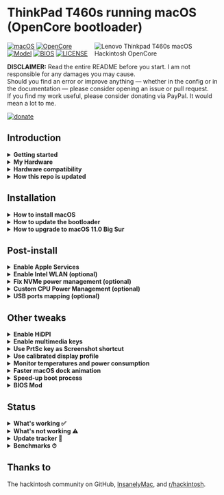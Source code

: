 # ThinkPad T460s running macOS (OpenCore bootloader)

<img align="right" src="https://imgur.com/sI2Uzel.jpg" alt="Lenovo Thinkpad T460s macOS Hackintosh OpenCore" width="300">

[![macOS](https://img.shields.io/badge/macOS-Catalina%20%26%20Big%20Sur-blue)](https://developer.apple.com/documentation/macos-release-notes)
[![OpenCore](https://img.shields.io/badge/OpenCore-0.6.2-green)](https://github.com/acidanthera/OpenCorePkg)
[![Model](https://img.shields.io/badge/Model-20F9003AUS-lightgrey)](https://psref.lenovo.com/Product/ThinkPad_T460s)
[![BIOS](https://img.shields.io/badge/BIOS-1.49-lightgrey)](https://pcsupport.lenovo.com/us/en/products/laptops-and-netbooks/thinkpad-t-series-laptops/thinkpad-t460s/downloads/driver-list/component?name=BIOS%2FUEFI)
[![LICENSE](https://img.shields.io/badge/license-MIT-purple)](/LICENSE)

**DISCLAIMER:**
Read the entire README before you start.
I am not responsible for any damages you may cause.  
Should you find an error or improve anything — whether in the config or in the documentation — please consider opening an issue or pull request.  
If you find my work useful, please consider donating via PayPal.
It would mean a lot to me.

[![donate](https://img.shields.io/badge/-buy%20me%20a%20coffee-orange)](https://www.paypal.com/cgi-bin/webscr?cmd=_s-xclick&hosted_button_id=Y5BE5HYACDERG&source=url)

## Introduction

<details>  
<summary><strong>Getting started</strong></summary>
</br>

**Meet the bootloader:**

- [Why OpenCore](https://dortania.github.io/OpenCore-Install-Guide/why-oc.html)
- Dortania's [website](https://dortania.github.io)

**Recommended tools:**

- Plist editor [ProperTree](https://github.com/corpnewt/ProperTree)
- Handy-dandy ESP partition mounting script [MountEFI](https://github.com/corpnewt/MountEFI)

</details>

<details>  
<summary><strong>My Hardware</strong></summary>
</br>

| Model              | Thinkpad T460s 20F9003AUS                                                                                 |
|:-------------------|:----------------------------------------------------------------------------------------------------------|
| Processor          | Core i7-6600U (2C, 2.6 / 3.4GHz, 4MB) vPro                                                                |
| Graphics           | Integrated Intel HD Graphics 520                                                                          |
| Memory             | 4GB Soldered + 4GB DIMM 2133MHz DDR4, dual-channel                                                        |
| Display            | 14" WQHD (2560x1440) IPS, non-touch                                                                       |
| Storage            | SanDisk SD8TN8U256G1001 256GB SSD M.2 Opal2                                                               |
| Ethernet           | Intel Ethernet Connection I219-LM (Jacksonville)                                                          |
| WLAN + Bluetooth   | 11ac+BT, [Broadcom BCM94360CS2](/Guides/Replace-WLAN.md), 2x2 card                                        |
| Camera             | HD720p resolution, low light sensitive, fixed focus                                                       |
| Audio support      | HD Audio, Realtek ALC3245 codec, stereo speakers 1Wx2, dual array microphone, combo audio/microphone jack |
| Keyboard           | 6-row, spill-resistant, multimedia Fn keys, LED backlight                                                 |
| Battery            | Front Li-Polymer 3-cell (23Wh) and rear Li-Ion 3-cell (26Wh), both Integrated                             |

</details>

<details>  
<summary><strong>Hardware compatibility</strong></summary>
</br>

This EFI will suit any T460s regardless of CPU model<sup>[1](#CPU)</sup>, amount of RAM, display resolution<sup>[2](#Res)</sup> and internal storage<sup>[3](#NVMe)</sup>.

<a name="CPU">1</a>. Optional custom CPU Power Management guide  
<a name="Res">2</a>. 1440p display models should change `NVRAM -> Add -> 7C436110-AB2A-4BBB-A880-FE41995C9F82 -> UIScale`:`2` to get proper scaling while booting  
<a name="NVMe">3</a>. Enable [NVMeFix](https://github.com/acidanthera/NVMeFix) for NVMe drives

</details>

<details>  
<summary><strong>How this repo is updated</strong></summary>
</br>

After many hours of testing back in April and May 2020, I now consider this configuration stable.  
This is the process I go through each time OpenCore gets an update (usually every first monday of the month):

1. Read release article on Dortania's website
1. Download all updated resources
1. Read new Documentation if relevant changes took place
1. Get a fresh Sample.plist to avoid missing new stuff
1. Copy and Paste SSDT, Patches and Kexts
1. Set T460s' config options
1. Booloader test on USB stick
1. Clean my SMBIOS and upload on GitHub
1. Add changelog and update status in README

Basically I do the boring part so one can easily download the EFI folder and play with it in minutes.

</details>

## Installation
<details>  
<summary><strong>How to install macOS</strong></summary>
</br>

1. [Create an installation media](https://dortania.github.io/OpenCore-Install-Guide/installer-guide/#making-the-installer)
1. Download the [latest EFI folder](https://github.com/simprecicchiani/ThinkPad-T460s-macOS-OpenCore/releases) and copy it into the ESP partiton
1. Change your BIOS settings according to the table below
1. Boot from the USB installer and [start the installation process](https://dortania.github.io/OpenCore-Install-Guide/installation/installation-process.html#booting-the-opencore-usb)

| Menu     |                   |                                 | Setting     |
|----------|-------------------|---------------------------------|-------------|
| Config   | USB               | UEFI BIOS Support               | `Enable `   |
|          | Power             | Intel SpeedStep Technology      | `Enable `   |
|          |                   | CPU Power Management            | `Enable `   |
|          | CPU               | Hyper-Threading Technology      | `Enable `   |
| Security | Security Chip     |                                 | `Disable `  |
|          | Memory Protection | Execution Prevention            | `Enable `   |
|          | Virtualization    | Intel Virtualization Technology | `Enable `   |
|          |                   | Intel VT-d Feature              | `Enable `   |
|          | Anti-Theft        | Computrace                      | `Disable `  |
|          | Secure Boot       |                                 | `Disable `  |
|          | Intel SGX         |                                 | `Disable `  |
|          | Device Guard      |                                 | `Disable `  |
| Startup  | UEFI/Legacy Boot  |                                 | `UEFI Only` |
|          | CSM Support       |                                 | `No`        |
|          | Boot Mode         |                                 | `Quick`     |

</details>

<details>  
<summary><strong>How to update the bootloader</strong></summary>
</br>

1. Download the [latest release](https://github.com/simprecicchiani/ThinkPad-T460s-macOS-OpenCore/releases)
1. Copy and Paste your `PlatfromInfo`
1. Enable optional kexts if needed (NVMEFix, AirportItlwm, etc.)
1. Test the new bootloader with an USB stick
1. Customize boot preferences (skip picker, disable verbose, etc.)
1. Mount your ESP partition
1. Backup your old EFI folder and replace it with the new one

</details>

<details>  
<summary><strong>How to upgrade to macOS 11.0 Big Sur</strong></summary>
</br>

**WARNING**: Big Sur is in beta. While potentially compatible, the configuration is not developed for it.  

Inside `/EFI/OC/Config.plist` set `SecureBootModel=Disabled` as of #35 .

</details>

## Post-install

<details>  
<summary><strong>Enable Apple Services</strong></summary>
</br>

1. Run the following script in Terminal
```bash
git clone https://github.com/corpnewt/GenSMBIOS && cd GenSMBIOS && chmod +x GenSMBIOS.command && ./GenSMBIOS.command
```
2. Type `3` to Generate SMBIOS, then press ENTER
3. Type `MacbookPro13,1 5`, then press ENTER. Leave this Terminal window open.
4. Open `/EFI/OC/Config.plist` with any editor and navigate to `PlatformInfo -> Generic`
5. Add the script's last result to `MLB, SystemSerialNumber and SystemUUID`
```diff
<key>PlatformInfo</key>
<dict>
   <key>Generic</key>
   <array>
      </dict>
         <key>AdviseWindows</key>
         <false/>
         <key>SystemMemoryStatus</key>
         <string>Auto</string>
         <key>MLB</key>
+        <string>M0000000000000001</string>
         <key>ProcessorType</key>
         <integer>0</integer>
         <key>ROM</key>
         <data>ESIzRFVm</data>
         <key>SpoofVendor</key>
         <true/>
         <key>SystemProductName</key>
         <string>MacBookPro13,1</string>
         <key>SystemSerialNumber</key>
+        <string>W00000000001</string>
         <key>SystemUUID</key>
+        <string>00000000-0000-0000-0000-000000000000</string>
      </dict>
   </array>
</dict>
```
6. Save and reboot the system

</details>

<details>  
<summary><strong>Enable Intel WLAN (optional)</strong></summary>
</br>

1. Open `/EFI/OC/Config.plist` with any editor 
2. Go under `Kernel -> Add` and enable `AirportItlwm.kext`, `IntelBluetoothFirmware.kext` and `IntelBluetoothInjector.kext`
```diff
<key>Kernel</key>
<dict>
   <key>Add</key>
   <array>
      </dict>
         <key>Arch</key>
         <string>x86_64</string>
         <key>BundlePath</key>
         <string>AirportItlwm.kext</string>
         <key>Comment</key>
         <string>Intel WiFi driver</string>
         <key>Enabled</key>
-        <false/>
+        <true/>
         <key>ExecutablePath</key>
         <string>Contents/MacOS/AirportItlwm</string>
         <key>MaxKernel</key>
         <string></string>
         <key>MinKernel</key>
         <string></string>
         <key>PlistPath</key>
         <string>Contents/Info.plist</string>
      </dict>
      </dict>
         <key>Arch</key>
         <string>x86_64</string>
         <key>BundlePath</key>
         <string>IntelBluetoothFirmware.kext</string>
         <key>Comment</key>
         <string>Intel Bluetooth driver</string>
         <key>Enabled</key>
-        <false/>
+        <true/>
         <key>ExecutablePath</key>
         <string>Contents/MacOS/IntelBluetoothFirmware</string>
         <key>MaxKernel</key>
         <string></string>
         <key>MinKernel</key>
         <string></string>
         <key>PlistPath</key>
         <string>Contents/Info.plist</string>
      </dict>
      </dict>
         <key>Arch</key>
         <string>x86_64</string>
         <key>BundlePath</key>
         <string>IntelBluetoothInjector.kext</string>
         <key>Comment</key>
         <string>Intel Bluetooth driver companion</string>
         <key>Enabled</key>
-        <false/>
+        <true/>
         <key>ExecutablePath</key>
         <string></string>
         <key>MaxKernel</key>
         <string></string>
         <key>MinKernel</key>
         <string></string>
         <key>PlistPath</key>
         <string>Contents/Info.plist</string>
      </dict>
   </array>
</dict>
```
3. Save and reboot the system

</details>

<details>  
<summary><strong>Fix NVMe power management (optional)</strong></summary>
</br>

1. Open `/EFI/OC/Config.plist` with any editor 
2. Go under `Kernel -> Add` and enable `NVMeFix.kext`
```diff
<key>Kernel</key>
<dict>
   <key>Add</key>
   <array>
      </dict>
         <key>Arch</key>
         <string>x86_64</string>
         <key>BundlePath</key>
         <string>NVMeFix.kext</string>
         <key>Comment</key>
         <string>NVMe power management</string>
         <key>Enabled</key>
-        <false/>
+        <true/>
         <key>ExecutablePath</key>
         <string>Contents/MacOS/NVMeFix</string>
         <key>MaxKernel</key>
         <string></string>
         <key>MinKernel</key>
         <string></string>
         <key>PlistPath</key>
         <string>Contents/Info.plist</string>
      </dict>
   </array>
</dict>
```
3. Save and reboot the system

</details>

<details>  
<summary><strong>Custom CPU Power Management (optional)</strong></summary>
</br>

1. Run the following script in Terminal  
```bash
git clone https://github.com/fewtarius/CPUFriendFriend; cd CPUFriendFriend; chmod +x ./CPUFriendFriend.command; ./CPUFriendFriend.command
```
2. When asked, select preferred values
3. From the pop-up window, copy `ssdt_data.aml` into `/EFI/OC/ACPI/` folder
4. Open `/EFI/OC/Config.plist` with any editor 
5. Go under `ACPI -> Add` and replace `SSDT-PLUG.aml` with `ssdt_data.aml`
```diff
<key>ACPI</key>
<dict>
   <key>Add</key>
   <array>
      <dict>
         <key>Comment</key>
         <string>X86 Injector</string>
         <key>Enabled</key>
         <true/>
         <key>Path</key>
-        <string>SSDT-PLUG.aml</string>
+        <string>ssdt_data.aml</string>
      </dict>
   </array>
</dict>
```
6. Go under `Kernel -> Add` and enable `CPUFriend.kext`
```diff
<key>Kernel</key>
<dict>
   <key>Add</key>
   <array>
      </dict>
         <key>Arch</key>
         <string>x86_64</string>
         <key>BundlePath</key>
         <string>CPUFriend.kext</string>
         <key>Comment</key>
         <string>Frequency data injector</string>
         <key>Enabled</key>
-        <false/>
+        <true/>
         <key>ExecutablePath</key>
         <string>Contents/MacOS/CPUFriend</string>
         <key>MaxKernel</key>
         <string></string>
         <key>MinKernel</key>
         <string></string>
         <key>PlistPath</key>
         <string>Contents/Info.plist</string>
      </dict>
   </array>
</dict>
```
7. Save and reboot the system

| Idle                      | Max Frequency                 | 2 Thread Frequency            | All Thread Frequency          | GPU Max Frequency             |
|---------------------------|-------------------------------|-------------------------------|-------------------------------|-------------------------------|
| ![](/Images/ipg-idle.png) | ![](/Images/ipg-max-freq.png) | ![](/Images/ipg-two-freq.png) | ![](/Images/ipg-all-freq.png) | ![](/Images/ipg-gpu-freq.png) |

</details>

<details>  
<summary><strong>USB ports mapping (optional)</strong></summary>
</br>

For ThinkPad's dock only, use one of following methods:

- [USBMap by CorpNewt](https://github.com/corpnewt?tab=repositories)
- [Native USB fix without injector kext](https://www.olarila.com/topic/6878-guide-native-usb-fix-for-notebooks-no-injectorkext-required/?tab=comments#comment-88412)

</details>

## Other tweaks

<details>  
<summary><strong>Enable HiDPI</strong></summary>
</br>

1. [Disable SIP](https://dortania.github.io/OpenCore-Install-Guide/troubleshooting/troubleshooting.html#disabling-sip)
1. Run the following script in Terminal  
   ```bash
   bash -c "$(curl -fsSL https://raw.githubusercontent.com/xzhih/one-key-hidpi/master/hidpi.sh)"
   ```
1. Follow the script instructions, then reboot
1. Enable SIP (if desired)
</details>

<details>  
<summary><strong>Enable multimedia keys</strong></summary>
</br>

Thanks to [@MSzturc](https://github.com/MSzturc) for providing the keyboard map and ThinkpadAssistant app

1. Download and install [ThinkpadAssistant](https://github.com/MSzturc/ThinkpadAssistant/releases)
1. Open the app
1. Check the `launch on login` option

</details>

<details>  
<summary><strong>Use PrtSc key as Screenshot shortcut</strong></summary>
</br>

Super useful shortcut that I wish I had it on my previous MBP. Default is ⇧⌘5.

1. Open SystemPreferences.app
1. Go under ` Keyboard > Shortcuts > Screenshots` 
1. Click on `Screenshot and recording options` key map
1. Press `PrtSc` on your keyboard (it should came out as `F13`)

<img src="/Images/prtsc-shortcut.png" alt="Lenovo Thinkpad T460s macOS Hackintosh OpenCore" height="300">

</details>

<details>  
<summary><strong>Use calibrated display profile</strong></summary>
</br>

NotebookCheck's calibrated profiles. Not all panel are the same, final result may vary.

1. Run the following script in Terminal  
    - for 1440p displays
        ```bash
        cd ~/Library/ColorSync/Profiles; wget https://github.com/simprecicchiani/ThinkPad-T460s-macOS-OpenCore/blob/master/Files/DisplayProfiles/T460s_WQHD_VVX14T058J02.icm
        ```
   - for 1080p displays
        ```bash
        cd ~/Library/ColorSync/Profiles; wget https://github.com/simprecicchiani/ThinkPad-T460s-macOS-OpenCore/blob/master/Files/DisplayProfiles/T460s_FHD_N140HCE_EAA.icm
        ```
2. Go under `SystemPreferences > Displays > Colour`
3. Select the calibrated profile

<img src="/Images/DisplayProfile.png" alt="Lenovo Thinkpad T460s macOS Hackintosh OpenCore" height="300">

</details>

<details>  
<summary><strong>Monitor temperatures and power consumption</strong></summary>
</br>

1. Download and install [HWMonitor](https://github.com/kzlekk/HWSensors/releases)
1. Open the app
1. Check the `launch on login` option

</details> 

<details>  
<summary><strong>Faster macOS dock animation</strong></summary>
</br>

This enables auto-hide and speeds up the animation

1. Run the following script in Terminal  
   ```bash
   defaults write com.apple.dock autohide-delay -float 0; defaults write com.apple.dock autohide-time-modifier -float 0.5; killall Dock
   ```
</details>

<details>  
<summary><strong>Speed-up boot process</strong></summary>
</br>

Once you get everything up and running it's possible to disable some options inside `config.plist` to get a faster and cleaner boot.

| Menu  |       |                                      | Setting     |
|-------|-------|--------------------------------------|-------------|
| Misc  | Boot  | ShowPicker                           | `False`     |
|       | Debug | AppleDebug                           | `False`     |
|       |       | ApplePanic                           | `False`     |
|       |       | DisableWatchDog                      | `False`     |
|       |       | Target                               | `0`         |
| NVRAM | Add   | 7C436110-AB2A-4BBB-A880-FE41995C9F82 | Delete `-v` |

</details>

<details>  
<summary><strong>BIOS Mod</strong></summary>
</br>

I know it can be scary at first. But with the right amount of carefulness anyone could do it.  
Is it worth the effort and risk? I don't think so. I enjoyed it? 100%.  
[Guide in progress](/Guides/Bios-Mod.md)

</details>

## Status
<details>  
<summary><strong>What's working ✅</strong></summary>
</br>
 
- [x] CPU Power Management `~1W on IDLE`
- [x] Intel HD 520 Graphics `incuding graphics acceleration`
- [x] All USB ports `with custom kext or SSDT`
- [x] Internal camera `working fine on FaceTime, Skype, Webex and others`
- [x] Sleep / Wake / Shutdown / Reboot `with lid sernsor`
- [x] Intel Gigabit Ethernet
- [x] [Wifi, Bluetooth, Airdrop, Handoff, Continuity, Sidecar wireless](/Guides/Replace-WLAN.md)
- [x] iMessage, FaceTime, App Store, iTunes Store `Generate your own SMBIOS`
- [x] DRM support `iTunes Movies, Apple TV+, Amazon Prime, Netflix and others`
- [x] Speakers and headphones jack `fairly good volume`
- [x] Batteries `very stable and precise capacity tracking`
- [x] Keyboard map and hotkeys with [ThinkpadAssistant](https://github.com/MSzturc/ThinkpadAssistant) `thanks to @MSzturc`
- [x] [Trackpad, Trackpoint and physical buttons](/Images/VoodooRMI-T460s-trackpad-gestures.gif) `with all macOS gestures working thanks to VoodooRMI`
- [x] SIP and FileVault 2 can be enabled
- [x] miniDP and HDMI `with digital audio passthrough`
- [x] SD Card Reader `slow r/w speed but works`

</details>

<details>  
<summary><strong>What's not working ⚠️</strong></summary>
</br>

- [ ] Internal monitor turns black when external is connected
- [ ] Safari DRM
- [ ] WWAN (needs to be implemented)
- [ ] Fingerprint Reader

</details>

<details>  
<summary><strong>Update tracker 🔄</strong></summary>
</br>

| Version                                                                                        | [Stable](/EFI) | 
|:-----------------------------------------------------------------------------------------------|:---------------|
| [MacOS](https://www.apple.com/macos/)                                                          | 10.15.7 / 11.0 |
| [OpenCore](https://github.com/acidanthera/OpenCorePkg/releases)                                | 0.6.3          | 
| [Lilu](https://github.com/acidanthera/Lilu/releases)                                           | 1.4.9          | 
| [VirtualSMC](https://github.com/acidanthera/VirtualSMC/releases)                               | 1.1.8          | 
| [WhateverGreen](https://github.com/acidanthera/WhateverGreen/releases)                         | 1.4.4          | 
| [AppleALC](https://github.com/acidanthera/AppleALC/releases)                                   | 1.5.4          | 
| [VoodooPS2Controller](https://github.com/acidanthera/VoodooPS2/releases)                       | 2.1.8          |
| [VoodooRMI](https://github.com/VoodooSMBus/VoodooRMI/releases)                                 | 1.2            |
| [IntelMausi](https://github.com/acidanthera/IntelMausi/releases)                               | 1.0.4          |
| [HibernationFixup](https://github.com/acidanthera/HibernationFixup/releases)                   | 1.3.7          |
| [CPUFriend](https://github.com/acidanthera/CPUFriend/releases)                                 | 1.2.2          |
| [NVMeFix](https://github.com/acidanthera/NVMeFix/releases)                                     | 1.0.4          |
| [RTCMemoryFixup](https://github.com/acidanthera/RTCMemoryFixup/releases)                       | 1.0.7          |
| [AirportItlwm](https://github.com/OpenIntelWireless/itlwm/releases)                            | 1.0            |
| [IntelBluetoothFirmware](https://github.com/OpenIntelWireless/IntelBluetoothFirmware/releases) | 1.1.2          |
| [AppleBacklightSmoother](https://github.com/hieplpvip/AppleBacklightSmoother/releases)         | 1.0.2          |
| [Sinetek-rtsx](https://github.com/cholonam/Sinetek-rtsx/releases)                              | 2.2            |

</details>

<details>  
<summary><strong>Benchmarks ⏱</strong></summary>
</br>

| CPU            | Single-Core | Multi-Core |
|:---------------|------------:|-----------:|
| Cinebench r20  | 348         | 842        |
| Geekbench 5    | 809         | 1862       |
| **GPU**        | **OpenCL**  | **Metal**  |
| Geekbench 5    | 4417        | 4179       |
| BruceX Test 5K |             | 104''      |

<small>macOS 10.15.7, EFI release 0.6.2</small>
</details>

## Thanks to

The hackintosh community on GitHub,
[InsanelyMac](https://www.insanelymac.com/forum/), and
[r/hackintosh](https://www.reddit.com/r/hackintosh/).
